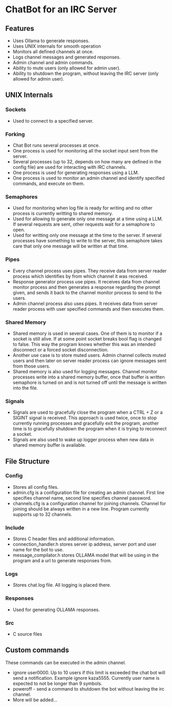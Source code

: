 # ChatBot for an IRC Server

## Features 
- Uses Ollama to generate responses.
- Uses UNIX internals for smooth operation
- Monitors all defined channels at once.
- Logs channel messages and generated responses.
- Admin channel and admin commands.
- Ability to mute users (only allowed for admin user).
- Ability to shutdown the program, without leaving the IRC server (only allowed for admin user).

## UNIX Internals

### Sockets
- Used to connect to a specified server.

### Forking
- Chat Bot runs several processes at once.
- One process is used for monitoring all the socket input sent from the server.
- Several processes (up to 32, depends on how many are defined in the config file) are used for interacting with IRC channels.
- One process is used for generating responses using a LLM.
- One process is used to monitor an admin channel and identify specified commands, and execute on them. 

### Semaphores
- Used for monitoring when log file is ready for writing and no other process is currently writting to shared memory.
- Used for allowing to generate only one message at a time using a LLM. If several requests are sent, other requests wait for a semaphore to open.
- Used for writting only one message at the time to the server. If several processes have something to write to the server, this semaphore takes care that only one message will be written at that time.

### Pipes
- Every channel process uses pipes. They receive data from server reader process which identifies by from which channel it was received.
- Response generator process use pipes. It receives data from channel monitor process and then generates a response regarding the prompt given, and sends it back to the channel monitor process to send to the users.
- Admin channel process also uses pipes. It receives data from server reader process with user specified commands and then executes them.

### Shared Memory
- Shared memory is used in several cases. One of them is to monitor if a socket is still alive. If at some point socket breaks bool flag is changed to false. This way the program knows whether this was an intended disconnect or a forced socket disconnection.
- Another use case is to store muted users. Admin channel collects muted users and then later on server reader process can ignore messages sent from those users.
- Shared memory is also used for logging messages. Channel monitor processes write into a shared memory buffer, once that buffer is written semaphore is turned on and is not turned off until the message is written into the file. 

### Signals
- Signals are used to gracefully close the program when a CTRL + Z or a SIGINT signal is received. This approach is used twice, once to stop currently running processes and gracefully exit the program, another time is to gracefully shutdown the program when it is trying to reconnect a socket.
- Signals are also used to wake up logger process when new data in shared memory buffer is available.

## File Structure
### Config
- Stores all config files.
- admin.cfg is a configuration file for creating an admin channel. First line specifies channel name, second line specifies channel password.
- channels.cfg is a configuration channel for joining channels. Channel for joining should be always written in a new line. Program currently supports up to 32 channels.

### Include
- Stores C header files and additional information.
- connection_handler.h stores server ip address, server port and user name for the bot to use.
- message_compilator.h stores OLLAMA model that will be using in the program and a url to generate responses from.

### Logs
- Stores chat.log file. All logging is placed there.

### Responses
- Used for generating OLLAMA responses.

### Src
- C source files

## Custom commands
These commands can be executed in the admin channel.
- ignore user0000. Up to 10 users if this limit is exceeded the chat bot will send a notification. Example ignore kaza5555. Currently user name is expected to not be longer than 9 symbols.
- poweroff - send a command to shutdown the bot without leaving the irc channel.
- More will be added...